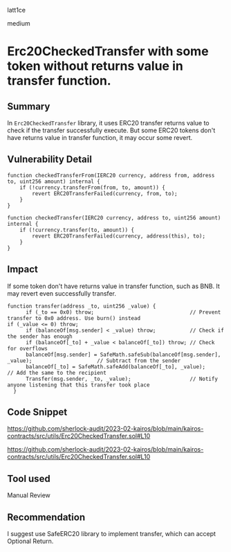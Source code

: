latt1ce

medium

# Erc20CheckedTransfer with some token without returns value in transfer function.

## Summary
In `Erc20CheckedTransfer` library, it uses ERC20 transfer returns value to check if the transfer successfully execute. 
But some ERC20 tokens don't have returns value in transfer function, it may occur some revert.
## Vulnerability Detail
```solidity
function checkedTransferFrom(IERC20 currency, address from, address to, uint256 amount) internal {
    if (!currency.transferFrom(from, to, amount)) {
        revert ERC20TransferFailed(currency, from, to);
    }
}
```

```solidity
function checkedTransfer(IERC20 currency, address to, uint256 amount) internal {
    if (!currency.transfer(to, amount)) {
        revert ERC20TransferFailed(currency, address(this), to);
    }
}
```
## Impact
If some token don't have returns value in transfer function, such as BNB. It may revert even successfully transfer.
```solidity
function transfer(address _to, uint256 _value) {
      if (_to == 0x0) throw;                               // Prevent transfer to 0x0 address. Use burn() instead
if (_value <= 0) throw; 
      if (balanceOf[msg.sender] < _value) throw;           // Check if the sender has enough
      if (balanceOf[_to] + _value < balanceOf[_to]) throw; // Check for overflows
      balanceOf[msg.sender] = SafeMath.safeSub(balanceOf[msg.sender], _value);                     // Subtract from the sender
      balanceOf[_to] = SafeMath.safeAdd(balanceOf[_to], _value);                            // Add the same to the recipient
      Transfer(msg.sender, _to, _value);                   // Notify anyone listening that this transfer took place
  }
```
## Code Snippet
https://github.com/sherlock-audit/2023-02-kairos/blob/main/kairos-contracts/src/utils/Erc20CheckedTransfer.sol#L10

https://github.com/sherlock-audit/2023-02-kairos/blob/main/kairos-contracts/src/utils/Erc20CheckedTransfer.sol#L10

## Tool used

Manual Review

## Recommendation
I suggest use SafeERC20 library to implement transfer, which can accept Optional Return.